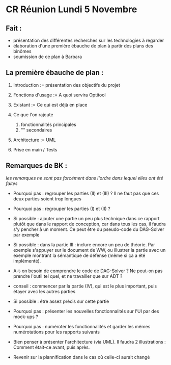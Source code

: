 # CR Réunion Lundi 5 Novembre

## Fait :

- présentation des différentes recherches sur les technologies à regarder
- élaboration d'une première ébauche de plan à partir des plans des binômes
- soumission de ce plan à Barbara

## La première ébauche de plan :

1. Introduction := présentation des objectifs du projet

2. Fonctions d'usage := A quoi servira Optitool
3. Existant := Ce qui est déjà en place
4. Ce que l'on rajoute
   1. fonctionnalités principales
   2. "" secondaires
5. Architecture := UML
6. Prise en main / Tests

## Remarques de BK :

*les remarques ne sont pas forcément dans l'ordre dans lequel elles ont été faites*

- Pourquoi pas : regrouper les parties (II) et (III) ? Il ne faut pas que ces deux parties soient trop longues
- Pourquoi pas : regrouper les parties (I) et (II) ?

- Si possible : ajouter une partie un peu plus technique dans ce rapport plutôt que dans le rapport de conception, car dans tous les cas, il faudra s'y pencher à un moment. Ce peut être du pseudo-code du DAG-Solver par exemple
- Si possible : dans la partie III : inclure encore un peu de théorie. Par exemple s'appuyer sur le document de WW, ou illustrer la partie avec un exemple montrant la sémantique de défense (même si ça a été implémenté).
- A-t-on besoin de comprendre le code de DAG-Solver ? Ne peut-on pas prendre l'outil tel quel, et ne travailler que sur ADT ?

- conseil : commencer par la partie (IV), qui est le plus important, puis étayer avec les autres parties
- Si possible : être assez précis sur cette partie
- Pourquoi pas : présenter les nouvelles fonctionnalités sur l'UI par des mock-ups ?
- Pourquoi pas : numéroter les fonctionnalités et garder les mêmes numérotations pour les rapports suivants

- Bien penser à présenter l'architecture (via UML). Il faudra 2 illustrations : Comment était-ce avant, puis après. 
- Revenir sur la plannification dans le cas où celle-ci aurait changé

